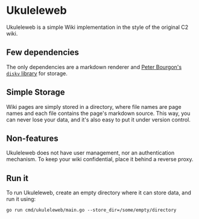 # Ukuleleweb

Ukuleleweb is a simple Wiki implementation in the style of the original C2 wiki.

## Few dependencies

The only dependencies are a markdown renderer and [Peter Bourgon's
`diskv` library](https://github.com/peterbourgon/diskv) for storage.

## Simple Storage

Wiki pages are simply stored in a directory, where file names are page
names and each file contains the page's markdown source. This way, you
can never lose your data, and it's also easy to put it under version
control.

## Non-features

Ukuleleweb does not have user management, nor an authentication
mechanism. To keep your wiki confidential, place it behind a reverse
proxy.

## Run it

To run Ukuleleweb, create an empty directory where it can store data,
and run it using:

```
go run cmd/ukuleleweb/main.go --store_dir=/some/empty/directory
```
